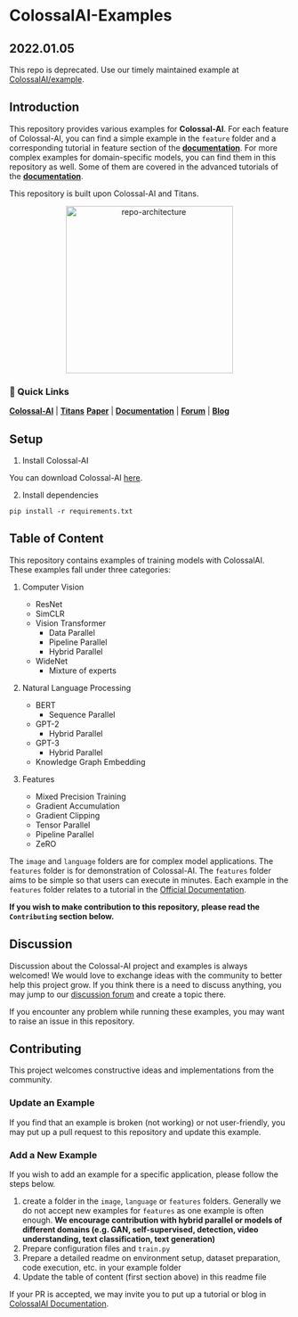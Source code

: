 # ColossalAI-Examples

## 2022.01.05
This repo is deprecated. Use our timely maintained example at [ColossalAI/example](https://github.com/hpcaitech/ColossalAI).

## Introduction

This repository provides various examples for **Colossal-AI**. For each feature of 
Colossal-AI, you can find a simple example in the `feature` folder and a corresponding tutorial in feature section of the [**documentation**](https://www.colossalai.org/). For more complex examples for domain-specific models, you can find them in this repository as well. Some of them are covered in the advanced tutorials 
of the [**documentation**](https://www.colossalai.org/).

This repository is built upon Colossal-AI and Titans.

<div align="center">
    <img src="https://raw.githubusercontent.com/hpcaitech/public_assets/main/examples/images/repo_relation.png" width="300" title="repo-architecture">
</div>


### 🚀 Quick Links

[**Colossal-AI**](https://github.com/hpcaitech/ColossalAI) | 
[**Titans**](https://github.com/hpcaitech/Titans)
[**Paper**](https://arxiv.org/abs/2110.14883) | 
[**Documentation**](https://www.colossalai.org/) | 
[**Forum**](https://github.com/hpcaitech/ColossalAI/discussions) | 
[**Blog**](https://www.colossalai.org/) 

## Setup

1. Install Colossal-AI

You can download Colossal-AI [here](https://www.colossalai.org/download).

2. Install dependencies

```
pip install -r requirements.txt
```

## Table of Content

This repository contains examples of training models with ColossalAI. These examples fall under three categories:

1. Computer Vision
    - ResNet
    - SimCLR
    - Vision Transformer
        - Data Parallel
        - Pipeline Parallel
        - Hybrid Parallel
    - WideNet
        - Mixture of experts

2. Natural Language Processing
    - BERT
        - Sequence Parallel
    - GPT-2
        - Hybrid Parallel
    - GPT-3
        - Hybrid Parallel
    - Knowledge Graph Embedding

3. Features
    - Mixed Precision Training
    - Gradient Accumulation
    - Gradient Clipping
    - Tensor Parallel
    - Pipeline Parallel
    - ZeRO

The `image` and `language` folders are for complex model applications. The `features` folder is for demonstration of Colossal-AI. The `features` folder aims to be simple so that users can execute in minutes. Each example in the `features` folder relates to a tutorial in the [Official Documentation](https://colossalai.org/).

**If you wish to make contribution to this repository, please read the `Contributing` section below.**

## Discussion

Discussion about the Colossal-AI project and examples is always welcomed! We would love to exchange ideas with the community to better help this project grow.
If you think there is a need to discuss anything, you may jump to our [discussion forum](https://github.com/hpcaitech/ColossalAI/discussions) and create a topic there.

If you encounter any problem while running these examples, you may want to raise an issue in this repository.

## Contributing

This project welcomes constructive ideas and implementations from the community. 

### Update an Example

If you find that an example is broken (not working) or not user-friendly, you may put up a pull request to this repository and update this example.

### Add a New Example

If you wish to add an example for a specific application, please follow the steps below.

1. create a folder in the `image`, `language` or `features` folders. Generally we do not accept new examples for `features` as one example is often enough. **We encourage contribution with hybrid parallel or models of different domains (e.g. GAN, self-supervised, detection, video understanding, text classification, text generation)**
2. Prepare configuration files and `train.py`
3. Prepare a detailed readme on environment setup, dataset preparation, code execution, etc. in your example folder
4. Update the table of content (first section above) in this readme file


If your PR is accepted, we may invite you to put up a tutorial or blog in [ColossalAI Documentation](https://colossalai.org/).
